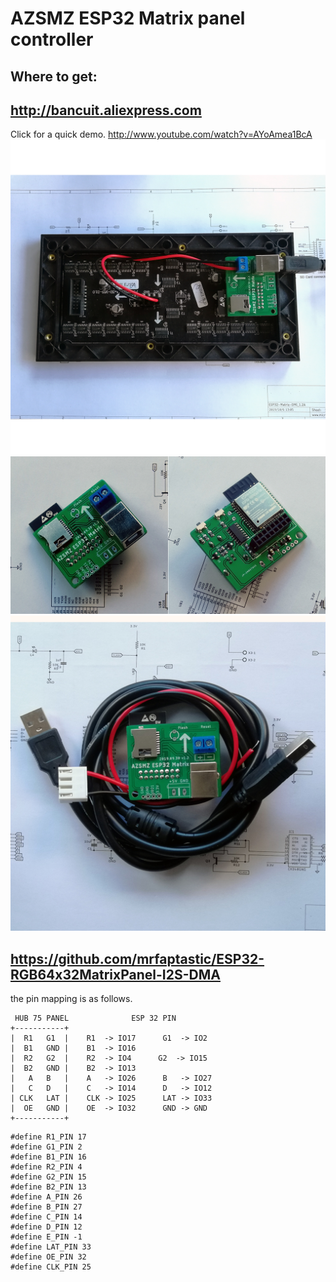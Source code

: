 # AZSMZ ESP32 Matrix panel controller

## Where to get:
## http://bancuit.aliexpress.com 

Click for a quick demo. http://www.youtube.com/watch?v=AYoAmea1BcA
[![AZSMZ ESP32 Matrix](/ESP32Photos/ESP32MATRIX-A4.jpg)](http://www.youtube.com/watch?v=AYoAmea1BcA)
![AZSMZ ESP32 Matrix](/ESP32Photos/ESP32MATRIX-A12-1024.jpg)
![AZSMZ ESP32 Matrix](/ESP32Photos/ESP32MATRIX-A3.jpg)


## https://github.com/mrfaptastic/ESP32-RGB64x32MatrixPanel-I2S-DMA

the pin mapping is as follows.

```
 HUB 75 PANEL              ESP 32 PIN
+-----------+   
|  R1   G1  |    R1  -> IO17      G1  -> IO2
|  B1   GND |    B1  -> IO16
|  R2   G2  |    R2  -> IO4      G2  -> IO15
|  B2   GND |    B2  -> IO13
|   A   B   |    A   -> IO26      B   -> IO27
|   C   D   |    C   -> IO14      D   -> IO12
| CLK   LAT |    CLK -> IO25      LAT -> IO33
|  OE   GND |    OE  -> IO32      GND -> GND
+-----------+
```

```
#define R1_PIN 17
#define G1_PIN 2
#define B1_PIN 16
#define R2_PIN 4
#define G2_PIN 15
#define B2_PIN 13
#define A_PIN 26
#define B_PIN 27 
#define C_PIN 14
#define D_PIN 12
#define E_PIN -1
#define LAT_PIN 33
#define OE_PIN 32
#define CLK_PIN 25
```
